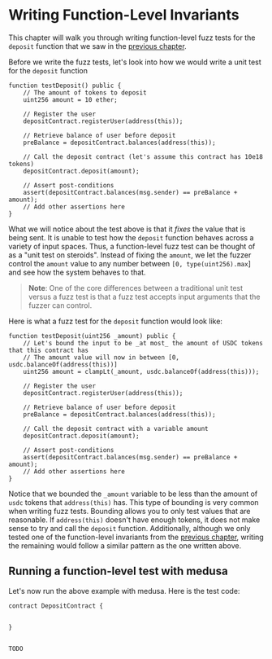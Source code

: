 # Writing Function-Level Invariants

This chapter will walk you through writing function-level fuzz tests for the `deposit` function that we saw in the 
[previous chapter](./invariants.md#function-level-invariants).

Before we write the fuzz tests, let's look into how we would write a unit test for the `deposit` function

```solidity
function testDeposit() public {
    // The amount of tokens to deposit
    uint256 amount = 10 ether;
    
    // Register the user
    depositContract.registerUser(address(this));
    
    // Retrieve balance of user before deposit
    preBalance = depositContract.balances(address(this));
    
    // Call the deposit contract (let's assume this contract has 10e18 tokens)
    depositContract.deposit(amount);
    
    // Assert post-conditions
    assert(depositContract.balances(msg.sender) == preBalance + amount);
    // Add other assertions here
}
```

What we will notice about the test above is that it _fixes_ the value that is being sent. It is unable to
test how the `deposit` function behaves across a variety of input spaces. Thus, a function-level fuzz test can be thought
of as a "unit test on steroids". Instead of fixing the `amount`, we let the fuzzer control the `amount` value to
any number between `[0, type(uint256).max`] and see how the system behaves to that.

> **Note**: One of the core differences between a traditional unit test versus a fuzz test is that a fuzz test accepts
> input arguments that the fuzzer can control.

Here is what a fuzz test for the `deposit` function would look like:

```solidity
function testDeposit(uint256 _amount) public {
    // Let's bound the input to be _at most_ the amount of USDC tokens that this contract has
    // The amount value will now in between [0, usdc.balanceOf(address(this))]
    uint256 amount = clampLt(_amount, usdc.balanceOf(address(this)));
    
    // Register the user
    depositContract.registerUser(address(this));
    
    // Retrieve balance of user before deposit
    preBalance = depositContract.balances(address(this));
    
    // Call the deposit contract with a variable amount
    depositContract.deposit(amount);
    
    // Assert post-conditions
    assert(depositContract.balances(msg.sender) == preBalance + amount);
    // Add other assertions here
}
```

Notice that we bounded the `_amount`  variable to be less than the amount of `usdc` tokens that `address(this)` has. This
type of bounding is very common when writing fuzz tests. Bounding allows you to only test values that are reasonable.
If `address(this)` doesn't have enough tokens, it does not make sense to try and call the `deposit` function. Additionally,
although we only tested one of the function-level invariants from the [previous chapter](./invariants.md), 
writing the remaining would follow a similar pattern as the one written above.

## Running a function-level test with medusa

Let's now run the above example with medusa. Here is the test code:

```solidity
contract DepositContract {
    
    
}


TODO
```







